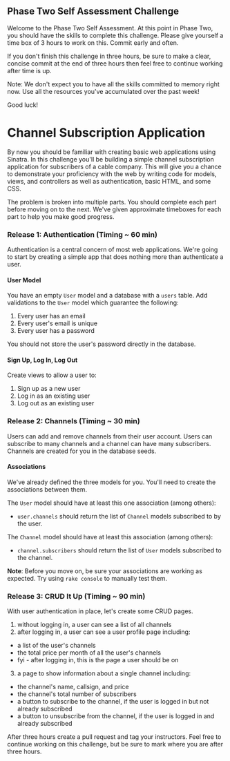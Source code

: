 ## Phase Two Self Assessment Challenge

Welcome to the Phase Two Self Assessment. At this point in Phase Two, you should have the skills to complete this challenge. Please give yourself a time box of 3 hours to work on this. Commit early and often.

If you don't finish this challenge in three hours, be sure to make a clear, concise commit at the end of three hours then feel free to continue working after time is up.

Note: We don't expect you to have all the skills committed to memory right now. Use all the resources you've accumulated over the past week!

Good luck!

# Channel Subscription Application

By now you should be familiar with creating basic web applications using Sinatra. In this challenge you'll be building a simple channel subscription application for subscribers of a cable company. This will give you a chance to demonstrate your proficiency with the web by writing code for models, views, and controllers as well as authentication, basic HTML, and some CSS.

The problem is broken into multiple parts. You should complete each part before moving on to the next. We've given approximate timeboxes for each part to help you make good progress. 

### Release 1: Authentication (Timing ~ 60 min)

Authentication is a central concern of most web applications. We're going to start by creating a simple app that does nothing more than authenticate a user.

#### User Model

You have an empty `User` model and a database with a `users` table. Add validations to the `User` model which guarantee the following:

1. Every user has an email
2. Every user's email is unique
3. Every user has a password

You should not store the user's password directly in the database.

#### Sign Up, Log In, Log Out

Create views to allow a user to:

1. Sign up as a new user
2. Log in as an existing user
3. Log out as an existing user

### Release 2: Channels  (Timing ~ 30 min)

Users can add and remove channels from their user account. Users can subscribe to many channels and a channel can have many subscribers. Channels are created for you in the database seeds.

#### Associations

We've already defined the three models for you. You'll need to create the associations between them.

The `User` model should have at least this one association (among others):

- `user.channels` should return the list of `Channel` models subscribed to by the user.

The `Channel` model should have at least this association (among others):

- `channel.subscribers` should return the list of `User` models subscribed to the channel.

**Note**: Before you move on, be sure your associations are working as expected. Try using `rake console` to manually test them.

### Release 3: CRUD It Up (Timing ~ 90 min)

With user authentication in place, let's create some CRUD pages.

1. without logging in, a user can see a list of all channels
2. after logging in, a user can see a user profile page including:
  * a list of the user's channels
  * the total price per month of all the user's channels
  * fyi - after logging in, this is the page a user should be on
3. a page to show information about a single channel including:
  * the channel's name, callsign, and price
  * the channel's total number of subscribers
  * a button to subscribe to the channel, if the user is logged in but not already subscribed
  * a button to unsubscribe from the channel, if the user is logged in and already subscribed

After three hours create a pull request and tag your instructors. Feel free to continue working on this challenge, but be sure to mark where you are after three hours.
